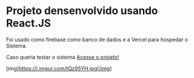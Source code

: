 # Projeto densenvolvido usando React.JS

Foi usado como firebase como banco de dados
e a Vercel para hospedar o Sistema.

Caso queria testar o sistema
[Acesse o projeto! ](https://chatapp-phi-wheat.vercel.app/)

[img]https://i.imgur.com/tQz95YH.jpg[/img]